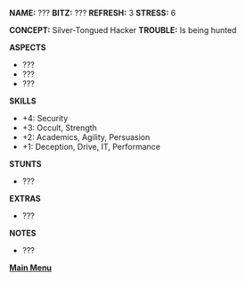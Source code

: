**NAME:** ???
**BITZ:** ???
**REFRESH:** 3
**STRESS:** 6

**CONCEPT:** Silver-Tongued Hacker
**TROUBLE:** Is being hunted

**ASPECTS** 
- ???
- ???
- ???

**SKILLS**
- +4: Security
- +3: Occult, Strength
- +2: Academics, Agility, Persuasion
- +1: Deception, Drive, IT, Performance

**STUNTS**
- ???

**EXTRAS**
- ???

**NOTES**
- ???

 **[Main Menu](../README.md)**
